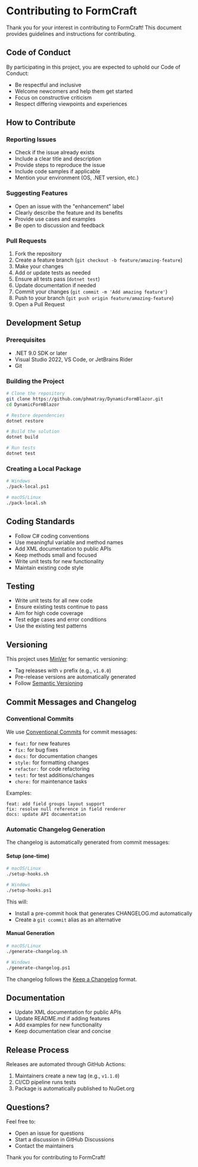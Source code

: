 # Contributing to FormCraft

Thank you for your interest in contributing to FormCraft! This document provides guidelines and instructions for contributing.

## Code of Conduct

By participating in this project, you are expected to uphold our Code of Conduct:
- Be respectful and inclusive
- Welcome newcomers and help them get started
- Focus on constructive criticism
- Respect differing viewpoints and experiences

## How to Contribute

### Reporting Issues

- Check if the issue already exists
- Include a clear title and description
- Provide steps to reproduce the issue
- Include code samples if applicable
- Mention your environment (OS, .NET version, etc.)

### Suggesting Features

- Open an issue with the "enhancement" label
- Clearly describe the feature and its benefits
- Provide use cases and examples
- Be open to discussion and feedback

### Pull Requests

1. Fork the repository
2. Create a feature branch (`git checkout -b feature/amazing-feature`)
3. Make your changes
4. Add or update tests as needed
5. Ensure all tests pass (`dotnet test`)
6. Update documentation if needed
7. Commit your changes (`git commit -m 'Add amazing feature'`)
8. Push to your branch (`git push origin feature/amazing-feature`)
9. Open a Pull Request

## Development Setup

### Prerequisites

- .NET 9.0 SDK or later
- Visual Studio 2022, VS Code, or JetBrains Rider
- Git

### Building the Project

```bash
# Clone the repository
git clone https://github.com/phmatray/DynamicFormBlazor.git
cd DynamicFormBlazor

# Restore dependencies
dotnet restore

# Build the solution
dotnet build

# Run tests
dotnet test
```

### Creating a Local Package

```bash
# Windows
./pack-local.ps1

# macOS/Linux
./pack-local.sh
```

## Coding Standards

- Follow C# coding conventions
- Use meaningful variable and method names
- Add XML documentation to public APIs
- Keep methods small and focused
- Write unit tests for new functionality
- Maintain existing code style

## Testing

- Write unit tests for all new code
- Ensure existing tests continue to pass
- Aim for high code coverage
- Test edge cases and error conditions
- Use the existing test patterns

## Versioning

This project uses [MinVer](https://github.com/adamralph/minver) for semantic versioning:
- Tag releases with `v` prefix (e.g., `v1.0.0`)
- Pre-release versions are automatically generated
- Follow [Semantic Versioning](https://semver.org/)

## Commit Messages and Changelog

### Conventional Commits

We use [Conventional Commits](https://www.conventionalcommits.org/) for commit messages:
- `feat:` for new features
- `fix:` for bug fixes
- `docs:` for documentation changes
- `style:` for formatting changes
- `refactor:` for code refactoring
- `test:` for test additions/changes
- `chore:` for maintenance tasks

Examples:
```
feat: add field groups layout support
fix: resolve null reference in field renderer
docs: update API documentation
```

### Automatic Changelog Generation

The changelog is automatically generated from commit messages:

#### Setup (one-time)
```bash
# macOS/Linux
./setup-hooks.sh

# Windows
./setup-hooks.ps1
```

This will:
- Install a pre-commit hook that generates CHANGELOG.md automatically
- Create a `git ccommit` alias as an alternative

#### Manual Generation
```bash
# macOS/Linux
./generate-changelog.sh

# Windows
./generate-changelog.ps1
```

The changelog follows the [Keep a Changelog](https://keepachangelog.com/) format.

## Documentation

- Update XML documentation for public APIs
- Update README.md if adding features
- Add examples for new functionality
- Keep documentation clear and concise

## Release Process

Releases are automated through GitHub Actions:
1. Maintainers create a new tag (e.g., `v1.1.0`)
2. CI/CD pipeline runs tests
3. Package is automatically published to NuGet.org

## Questions?

Feel free to:
- Open an issue for questions
- Start a discussion in GitHub Discussions
- Contact the maintainers

Thank you for contributing to FormCraft!
